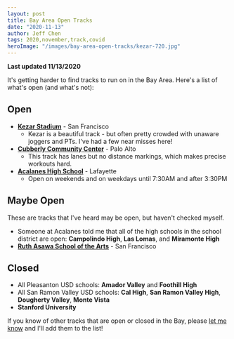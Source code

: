 ```yaml
---
layout: post
title: Bay Area Open Tracks
date: "2020-11-13"
author: Jeff Chen
tags: 2020,november,track,covid
heroImage: "/images/bay-area-open-tracks/kezar-720.jpg"
---
```


**Last updated 11/13/2020**

It's getting harder to find tracks to run on in the Bay Area. Here's a list of what's open (and what's not):

<!-- excerpt -->

## Open

- **[Kezar Stadium](https://www.google.com/maps/place/Kezar+Stadium/@37.7669182,-122.4561008,15z/data=!4m2!3m1!1s0x0:0xbf7eb40373b05a10?sa=X&ved=2ahUKEwj994rqo4DtAhXUjp4KHbDjDk0Q_BIwIHoECCsQBQ)** - San Francisco
  - Kezar is a beautiful track - but often pretty crowded with unaware joggers and PTs. I've had a few near misses here!
- **[Cubberly Community Center](https://www.google.com/maps/place/Cubberley+Community+Center/@37.4171727,-122.108414,15z/data=!4m2!3m1!1s0x0:0xb69ce05121f7400d?sa=X&ved=2ahUKEwi7oov6o4DtAhUCrJ4KHUanBIQQ_BIwCnoECBUQBQ)** - Palo Alto
  - This track has lanes but no distance markings, which makes precise workouts hard.
- **[Acalanes High School](https://www.google.com/maps/place/Acalanes+High+School/@37.8736881,-122.2030123,12z/data=!4m8!1m2!2m1!1sacalanes+high+school!3m4!1s0x808562323022a44b:0xe18739f25e4608b3!8m2!3d37.9043022!4d-122.0977377)** - Lafayette
  - Open on weekends and on weekdays until 7:30AM and after 3:30PM

## Maybe Open

These are tracks that I've heard may be open, but haven't checked myself.

- Someone at Acalanes told me that all of the high schools in the school district are open: **Campolindo High**, **Las Lomas**, and **Miramonte High**
- **[Ruth Asawa School of the Arts](https://www.google.com/maps/place/Ruth+Asawa+San+Francisco+School+of+The+Arts/@37.7453141,-122.4485649,15z/data=!4m2!3m1!1s0x0:0xa53cbc532c06f5c2?sa=X&ved=2ahUKEwjqlMbisIDtAhXNjp4KHSj6B0MQ_BIwCnoECBIQBQ)** - San Francisco

## Closed

- All Pleasanton USD schools: **Amador Valley** and **Foothill High**
- All San Ramon Valley USD schools: **Cal High**, **San Ramon Valley High**, **Dougherty Valley**, **Monte Vista**
- **Stanford University**

If you know of other tracks that are open or closed in the Bay, please [let me know](mailto:hello@jeff.yt) and I'll add them to the list!
